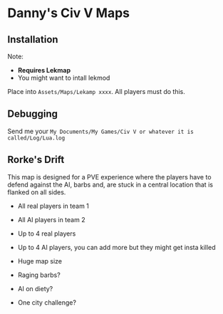 # Danny's Civ V Maps
## Installation 
Note:
 - **Requires Lekmap**
 - You might want to intall lekmod

Place into `Assets/Maps/Lekamp xxxx`. All players must do this.

## Debugging
Send me your `My Documents/My Games/Civ V or whatever it is called/Log/Lua.log`

## Rorke's Drift
This map is designed for a PVE experience where the players have to defend against the AI, barbs and,
are stuck in a central location that is flanked on all sides.
 - All real players in team 1
 - All AI players in team 2
 - Up to 4 real players
 - Up to 4 AI players, you can add more but they might get insta killed
 - Huge map size
 
 - Raging barbs?
 - AI on diety?
 - One city challenge?
